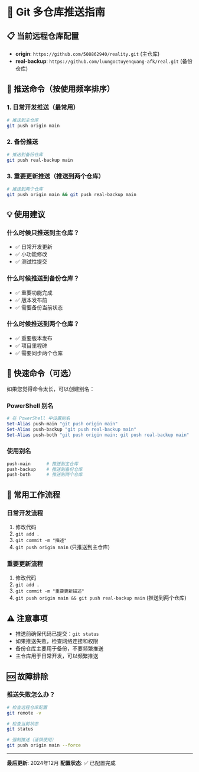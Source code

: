 # 🚀 Git 多仓库推送指南

## 📋 当前远程仓库配置

- **origin**: `https://github.com/508862940/reality.git` (主仓库)
- **real-backup**: `https://github.com/luungoctuyenquang-afk/real.git` (备份仓库)

## 🎯 推送命令（按使用频率排序）

### 1. 日常开发推送（最常用）
```bash
# 推送到主仓库
git push origin main
```

### 2. 备份推送
```bash
# 推送到备份仓库
git push real-backup main
```

### 3. 重要更新推送（推送到两个仓库）
```bash
# 推送到两个仓库
git push origin main && git push real-backup main
```

## 💡 使用建议

### 什么时候只推送到主仓库？
- ✅ 日常开发更新
- ✅ 小功能修改
- ✅ 测试性提交

### 什么时候推送到备份仓库？
- ✅ 重要功能完成
- ✅ 版本发布前
- ✅ 需要备份当前状态

### 什么时候推送到两个仓库？
- ✅ 重要版本发布
- ✅ 项目里程碑
- ✅ 需要同步两个仓库

## 🔧 快速命令（可选）

如果您觉得命令太长，可以创建别名：

### PowerShell 别名
```powershell
# 在 PowerShell 中设置别名
Set-Alias push-main "git push origin main"
Set-Alias push-backup "git push real-backup main"
Set-Alias push-both "git push origin main; git push real-backup main"
```

### 使用别名
```bash
push-main      # 推送到主仓库
push-backup    # 推送到备份仓库
push-both      # 推送到两个仓库
```

## 📝 常用工作流程

### 日常开发流程
1. 修改代码
2. `git add .`
3. `git commit -m "描述"`
4. `git push origin main` (只推送到主仓库)

### 重要更新流程
1. 修改代码
2. `git add .`
3. `git commit -m "重要更新描述"`
4. `git push origin main && git push real-backup main` (推送到两个仓库)

## ⚠️ 注意事项

- 推送前确保代码已提交：`git status`
- 如果推送失败，检查网络连接和权限
- 备份仓库主要用于备份，不要频繁推送
- 主仓库用于日常开发，可以频繁推送

## 🆘 故障排除

### 推送失败怎么办？
```bash
# 检查远程仓库配置
git remote -v

# 检查当前状态
git status

# 强制推送（谨慎使用）
git push origin main --force
```

---
**最后更新**: 2024年12月
**配置状态**: ✅ 已配置完成
